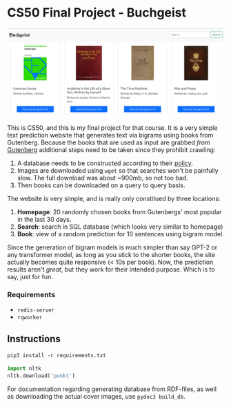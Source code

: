# CS50 Final Project - Buchgeist

![](screenshot.png)

This is CS50, and this is my final project for that course. It is a very simple text
prediction website that generates text via bigrams using books from Gutenberg.
Because the books that are used as input are grabbed *from*
[Gutenberg](https://gutenberg.org) additional steps need to be taken since
they prohibit crawling:

1. A database needs to be constructed according to their
   [policy](https://www.gutenberg.org/policy/robot_access.html).
2. Images are downloaded using `wget` so that searches won't be painfully slow.
   The full download was about ~900mb, so not too bad.
3. Then books can be downloaded on a query to query basis.

The website is very simple, and is really only constitued by three locations:

1. **Homepage**: 20 randomly chosen books from Gutenbergs' most popular in the
   last 30 days.
2. **Search**: search in SQL database (which looks very similar to homepage)
3. **Book**: view of a random prediction for 10 sentences using bigram model.

Since the generation of bigram models is much simpler than say GPT-2 or any
transformer model, as long as you stick to the shorter books, the site actually
becomes quite responsive (< 10s per book). Now, the prediction results aren't
*great*, but they work for their intended purpose. Which is to say, just for
fun.


### Requirements

- `redis-server`
- `rqworker`

## Instructions

```
pip3 install -r requirements.txt
```

```python
import nltk
nltk.download('punkt')
```

For documentation regarding generating database from RDF-files, as well as
downloading the actual cover images, use `pydoc3 build_db`.
